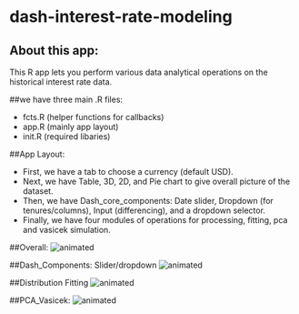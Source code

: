 # dash-interest-rate-modeling

## About this app:
This R app lets you perform various data analytical operations on the historical interest rate data.

##we have three main .R files:
- fcts.R (helper functions for callbacks)
- app.R (mainly app layout)
- init.R (required libaries)

##App Layout:
- First, we have a tab to choose a currency (default USD).
- Next, we have Table, 3D, 2D, and Pie chart to give overall picture of the dataset. 
- Then, we have Dash_core_components: Date slider, Dropdown (for tenures/columns), Input (differencing), and a dropdown selector.
- Finally, we have four modules of operations for processing, fitting, pca and vasicek simulation.

##Overall:
![animated](screenshot/screencaptured.gif)

##Dash_Components: Slider/dropdown
![animated](screenshot/dash_components.gif)

##Distribution Fitting
![animated](screenshot/probs.gif)

##PCA_Vasicek:
![animated](screenshot/pca_vas.gif)
